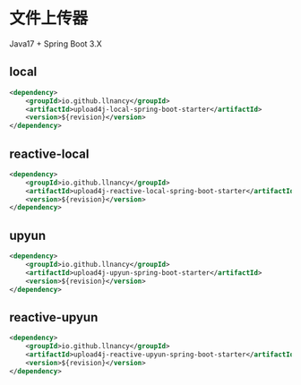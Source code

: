 # 文件上传器

Java17 + Spring Boot 3.X

## local

```xml
<dependency>
    <groupId>io.github.llnancy</groupId>
    <artifactId>upload4j-local-spring-boot-starter</artifactId>
    <version>${revision}</version>
</dependency>
```

## reactive-local

```xml
<dependency>
    <groupId>io.github.llnancy</groupId>
    <artifactId>upload4j-reactive-local-spring-boot-starter</artifactId>
    <version>${revision}</version>
</dependency>
```

## upyun

```xml
<dependency>
    <groupId>io.github.llnancy</groupId>
    <artifactId>upload4j-upyun-spring-boot-starter</artifactId>
    <version>${revision}</version>
</dependency>
```

## reactive-upyun

```xml
<dependency>
    <groupId>io.github.llnancy</groupId>
    <artifactId>upload4j-reactive-upyun-spring-boot-starter</artifactId>
    <version>${revision}</version>
</dependency>
```
